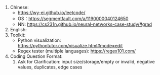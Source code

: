 1. Chinese:
   - https://wy-ei.github.io/leetcode/
   - OS：https://segmentfault.com/a/1190000040124650
   - NN: https://cs231n.github.io/neural-networks-case-study/#grad
2. English:
3. Toolkit:
   - Python visualization: https://pythontutor.com/visualize.html#mode=edit
   - Regex tester (multiple languages): https://regex101.com/
4. Coding Question Format:
   1. Ask for Clarification: input size/storage/empty or invalid, negative values, duplicates, edge cases